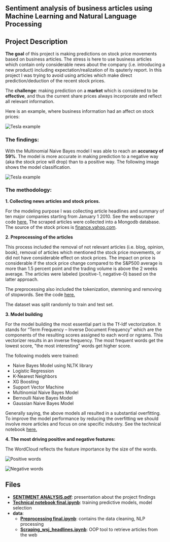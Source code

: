 ## Sentiment analysis of business articles using Machine Learning and Natural Language Processing

Project Description
-------------------

**The goal** of this project is making predictions on stock price movements based on business articles. The stress is here to use business articles which contain only considerable news about the company (i.e. introducing a new product) including expectation/realization of its qauterly report. In this project I was trying to avoid using articles which make direct prediction/deduction of the recent stock prices.

The **challenge**: making prediction on a **market** which is considered to be **effective**, and thus the current share prices always incorporate and reflect all relevant information.

Here is an example, where business information had an affect on stock prices:

![Tesla example](https://github.com/apy444/nlp_sentiment_business_articles/blob/master/img/Tesla_example.png)

### The findings:

With the Multinomial Naive Bayes model I was able to reach an **accuracy of 59%**. The model is more accurate in making prediction to a negative way (aka the stock price will drop) than to a positive way. The following image shows the model classification.

![Tesla example](https://github.com/apy444/nlp_sentiment_business_articles/blob/master/img/model_classification.png)

### The methodology:

**1. Collecting news articles and stock prices.**

For the modeling purpose I was collecting article headlines and summary of ten major companies starting from January 1 2010.
See the webscraper code [here.](https://github.com/apy444/nlp_sentiment_business_articles/blob/master/data/Scraping_wsj_headlines.ipynb)
The scraped articles were collected into a Mongodb database.
The source of the stock prices is [finance.yahoo.com](finance.yahoo.com).

**2. Preprocessing of the articles**

This process included the removal of not relevant articles (i.e. blog, opinion, book), removal of articles which mentioned the stock price movements, or did not have considerable effect on stock prices. The impact on price is considerable if the stock price change compared to the S&P500 average is more than 1.5 percent point and the trading volume is above the 2 weeks average. The articles were labeled (positive-1, negative-0) based on the latter approach.

The preprocessing also included the tokenization, stemming and removing of stopwords. See the code [here.](https://github.com/apy444/nlp_sentiment_business_articles/blob/master/data/Preprocessing%20final.ipynb)

The dataset was split randomly to train and test set.

**3. Model building**

For the model building the most essential part is the Tf-Idf vectorization. It stands for “Term Frequency – Inverse Document Frequency" which are the components of the resulting scores assigned to each word or ngrams. This vectorizer results in an inverse frequency. The most frequent words get the lowest score, "the most interesting" words get higher score. 

The following models were trained:

- Naive Bayes Model using NLTK library
- Logistic Regression
- K-Nearest Neighbors
- XG Boosting
- Support Vector Machine
- Multinomial Naive Bayes Model
- Bernoulli Naive Bayes Model
- Gaussian Naive Bayes Model

Generally saying, the above models all resulted in a substantial overfitting. To improve the model performance by reducing the overfitting we should involve more articles and focus on one specific industry. See the technical notebook [here.](https://github.com/apy444/nlp_sentiment_business_articles/blob/master/Technical%20notebook%20final.ipynb)

**4. The most driving positive and negative features:**

The WordCloud reflects the feature importance by the size of the words.

![Positive words](https://github.com/apy444/nlp_sentiment_business_articles/blob/master/img/pos_words.png)

![Negative words](https://github.com/apy444/nlp_sentiment_business_articles/blob/master/img/neg_words.png)

Files
-----------
- [**SENTIMENT ANALYSIS.pdf**](https://github.com/apy444/nlp_sentiment_business_articles/blob/master/SENTIMENT%20ANALYSIS.pdf): presentation about the project findings
- [**Technical notebook final.ipynb**](https://github.com/apy444/nlp_sentiment_business_articles/blob/master/Technical%20notebook%20final.ipynb): training predictive models, model selection
- **data**:
    - [**Preprocessing final.ipynb**](https://github.com/apy444/nlp_sentiment_business_articles/blob/master/data/Preprocessing%20final.ipynb): contains the data cleaning, NLP processing
    - [**Scraping_wsj_headlines.ipynb**](https://github.com/apy444/nlp_sentiment_business_articles/blob/master/data/Scraping_wsj_headlines.ipynb): OOP tool to retrieve articles from the web
